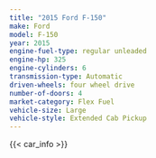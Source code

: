 ```yaml
---
title: "2015 Ford F-150"
make: Ford
model: F-150
year: 2015
engine-fuel-type: regular unleaded
engine-hp: 325
engine-cylinders: 6
transmission-type: Automatic
driven-wheels: four wheel drive
number-of-doors: 4
market-category: Flex Fuel
vehicle-size: Large
vehicle-style: Extended Cab Pickup
---
```


{{< car_info >}}

